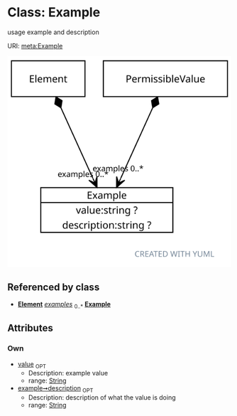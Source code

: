 
# Class: Example


usage example and description

URI: [meta:Example](https://w3id.org/biolink/biolinkml/meta/Example)


![img](images/Example.svg)

## Referenced by class

 *  **[Element](Element.md)** *[examples](examples.md)*  <sub>0..*</sub>  **[Example](Example.md)**

## Attributes


### Own

 * [value](value.md)  <sub>OPT</sub>
     * Description: example value
     * range: [String](types/String.md)
 * [example➞description](value_description.md)  <sub>OPT</sub>
     * Description: description of what the value is doing
     * range: [String](types/String.md)
